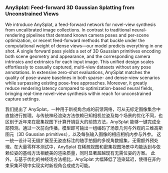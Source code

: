 ### AnySplat: Feed-forward 3D Gaussian Splatting from Unconstrained Views

We introduce AnySplat, a feed-forward network for novel-view synthesis from uncalibrated image collections. In contrast to traditional neural-rendering pipelines that demand known camera poses and per-scene optimization, or recent feed-forward methods that buckle under the computational weight of dense views—our model predicts everything in one shot. A single forward pass yields a set of 3D Gaussian primitives encoding both scene geometry and appearance, and the corresponding camera intrinsics and extrinsics for each input image. This unified design scales effortlessly to casually captured, multi-view datasets without any pose annotations. In extensive zero-shot evaluations, AnySplat matches the quality of pose-aware baselines in both sparse- and dense-view scenarios while surpassing existing pose-free approaches. Moreover, it greatly reduce rendering latency compared to optimization-based neural fields, bringing real-time novel-view synthesis within reach for unconstrained capture settings.

我们提出了 AnySplat，一种用于新视角合成的前馈网络，可从无标定图像集合中直接进行推理。与传统神经渲染方法依赖已知相机位姿及每个场景的优化不同，也区别于近年来在密集视图下计算开销巨大的前馈方法，AnySplat 能够一键完成全部预测。通过一次前向传播，模型即可输出一组编码了场景几何与外观的三维高斯图元（3D Gaussian primitives），以及每张输入图像的相应相机内参与外参。
这一统一设计可无缝扩展至无姿态标注的随手拍摄的多视角数据集，无需额外预处理。在大量零样本测试中，AnySplat 在稀疏视图和密集视图场景中均能达到与依赖位姿的基线方法相媲美的渲染质量，同时显著超越现有无需位姿的方案。
此外，与基于优化的神经场方法相比，AnySplat 大幅降低了渲染延迟，使得在非约束采集环境中实现实时新视角合成成为可能。
